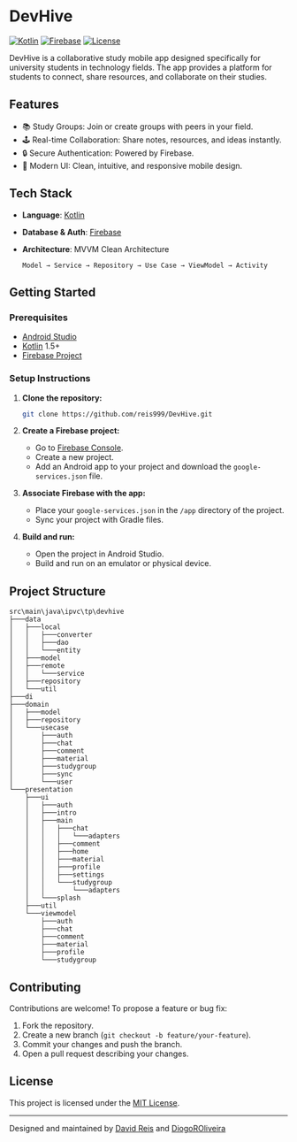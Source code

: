 # DevHive

[![Kotlin](https://img.shields.io/badge/language-Kotlin-blueviolet?logo=kotlin\&logoColor=white)](https://kotlinlang.org/)
[![Firebase](https://img.shields.io/badge/database-Firebase-ffca28?logo=firebase\&logoColor=white)](https://firebase.google.com/)
[![License](https://img.shields.io/github/license/reis999/DevHive)](LICENSE)

DevHive is a collaborative study mobile app designed specifically for university students in technology fields. The app provides a platform for students to connect, share resources, and collaborate on their studies.

## Features

* 📚 Study Groups: Join or create groups with peers in your field.
* 🕹️ Real-time Collaboration: Share notes, resources, and ideas instantly.
* 🔒 Secure Authentication: Powered by Firebase.
* 📱 Modern UI: Clean, intuitive, and responsive mobile design.

## Tech Stack

* **Language**: [Kotlin](https://kotlinlang.org/)
* **Database & Auth**: [Firebase](https://firebase.google.com/)
* **Architecture**: MVVM Clean Architecture

  ```
  Model → Service → Repository → Use Case → ViewModel → Activity
  ```

## Getting Started

### Prerequisites

* [Android Studio](https://developer.android.com/studio)
* [Kotlin](https://kotlinlang.org/) 1.5+
* [Firebase Project](https://console.firebase.google.com/)

### Setup Instructions

1. **Clone the repository:**

   ```bash
   git clone https://github.com/reis999/DevHive.git
   ```

2. **Create a Firebase project:**

   * Go to [Firebase Console](https://console.firebase.google.com/).
   * Create a new project.
   * Add an Android app to your project and download the `google-services.json` file.

3. **Associate Firebase with the app:**

   * Place your `google-services.json` in the `/app` directory of the project.
   * Sync your project with Gradle files.

4. **Build and run:**

   * Open the project in Android Studio.
   * Build and run on an emulator or physical device.

## Project Structure

```
src\main\java\ipvc\tp\devhive
├───data
│   ├───local
│   │   ├───converter
│   │   ├───dao
│   │   └───entity
│   ├───model
│   ├───remote
│   │   └───service
│   ├───repository
│   └───util
├───di
├───domain
│   ├───model
│   ├───repository
│   └───usecase
│       ├───auth
│       ├───chat
│       ├───comment
│       ├───material
│       ├───studygroup
│       ├───sync
│       └───user
└───presentation
    ├───ui
    │   ├───auth
    │   ├───intro
    │   ├───main
    │   │   ├───chat
    │   │   │   └───adapters
    │   │   ├───comment
    │   │   ├───home
    │   │   ├───material
    │   │   ├───profile
    │   │   ├───settings
    │   │   └───studygroup
    │   │       └───adapters
    │   └───splash
    ├───util
    └───viewmodel
        ├───auth
        ├───chat
        ├───comment
        ├───material
        ├───profile
        └───studygroup
```

## Contributing

Contributions are welcome! To propose a feature or bug fix:

1. Fork the repository.
2. Create a new branch (`git checkout -b feature/your-feature`).
3. Commit your changes and push the branch.
4. Open a pull request describing your changes.

## License

This project is licensed under the [MIT License](LICENSE).

---

Designed and maintained by [David Reis](https://github.com/reis999) and [DiogoROliveira](https://github.com/DiogoROliveira)
